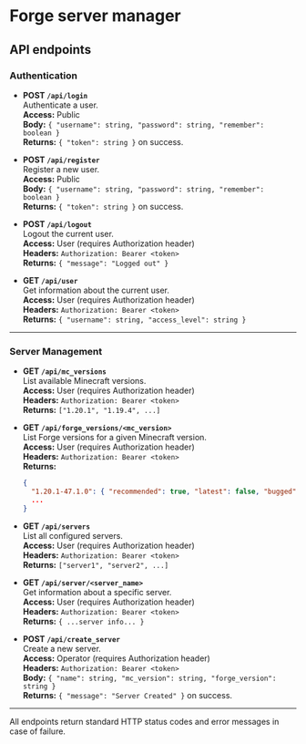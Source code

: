 # Forge server manager

## API endpoints

### Authentication

- **POST `/api/login`**  
  Authenticate a user.  
  **Access:** Public  
  **Body:** `{ "username": string, "password": string, "remember": boolean }`  
  **Returns:** `{ "token": string }` on success.

- **POST `/api/register`**  
  Register a new user.  
  **Access:** Public  
  **Body:** `{ "username": string, "password": string, "remember": boolean }`  
  **Returns:** `{ "token": string }` on success.

- **POST `/api/logout`**  
  Logout the current user.  
  **Access:** User (requires Authorization header)  
  **Headers:** `Authorization: Bearer <token>`  
  **Returns:** `{ "message": "Logged out" }`

- **GET `/api/user`**  
  Get information about the current user.  
  **Access:** User (requires Authorization header)  
  **Headers:** `Authorization: Bearer <token>`  
  **Returns:** `{ "username": string, "access_level": string }`

---

### Server Management

- **GET `/api/mc_versions`**  
  List available Minecraft versions.  
  **Access:** User (requires Authorization header)  
  **Headers:** `Authorization: Bearer <token>`  
  **Returns:** `["1.20.1", "1.19.4", ...]`

- **GET `/api/forge_versions/<mc_version>`**  
  List Forge versions for a given Minecraft version.  
  **Access:** User (requires Authorization header)  
  **Headers:** `Authorization: Bearer <token>`  
  **Returns:**  
  ```json
  {
    "1.20.1-47.1.0": { "recommended": true, "latest": false, "bugged": false },
    ...
  }
  ```

- **GET `/api/servers`**  
  List all configured servers.  
  **Access:** User (requires Authorization header)  
  **Headers:** `Authorization: Bearer <token>`  
  **Returns:** `["server1", "server2", ...]`

- **GET `/api/server/<server_name>`**  
  Get information about a specific server.  
  **Access:** User (requires Authorization header)  
  **Headers:** `Authorization: Bearer <token>`  
  **Returns:** `{ ...server info... }`

- **POST `/api/create_server`**  
  Create a new server.  
  **Access:** Operator (requires Authorization header)  
  **Headers:** `Authorization: Bearer <token>`  
  **Body:** `{ "name": string, "mc_version": string, "forge_version": string }`  
  **Returns:** `{ "message": "Server Created" }` on success.

---

All endpoints return standard HTTP status codes and error messages in case of failure.
